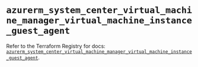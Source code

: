 # `azurerm_system_center_virtual_machine_manager_virtual_machine_instance_guest_agent`

Refer to the Terraform Registry for docs: [`azurerm_system_center_virtual_machine_manager_virtual_machine_instance_guest_agent`](https://registry.terraform.io/providers/hashicorp/azurerm/4.31.0/docs/resources/system_center_virtual_machine_manager_virtual_machine_instance_guest_agent).
